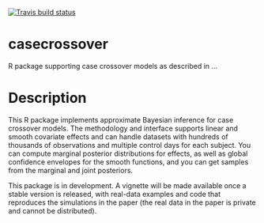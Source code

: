 <!-- badges: start -->
[![Travis build status](https://travis-ci.org/awstringer1/casecrossover.svg?branch=master)](https://travis-ci.org/awstringer1/casecrossover)
<!-- badges: end -->

# casecrossover
R package supporting case crossover models as described in ...

# Description

This R package implements approximate Bayesian inference for case crossover models. The methodology and interface supports linear
and smooth covariate effects and can handle datasets with hundreds of thousands of observations and multiple control days 
for each subject. You can compute marginal posterior distributions for effects, as well as 
global confidence envelopes for the smooth functions, and you can get samples from the marginal and joint posteriors.

This package is in development. A vignette will be made available once a stable version is released, with real-data examples and code that reproduces the simulations in the paper (the real data in the paper is private and cannot be distributed).
